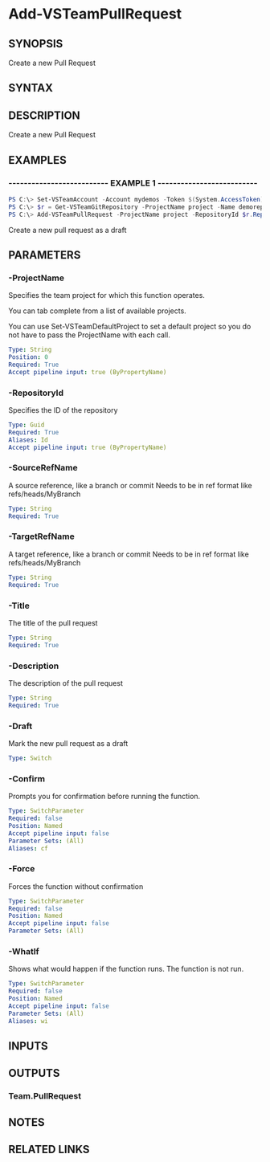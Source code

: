 


# Add-VSTeamPullRequest

## SYNOPSIS

Create a new Pull Request

## SYNTAX

## DESCRIPTION

Create a new Pull Request

## EXAMPLES

### -------------------------- EXAMPLE 1 --------------------------

```PowerShell
PS C:\> Set-VSTeamAccount -Account mydemos -Token $(System.AccessToken) -UseBearerToken
PS C:\> $r = Get-VSTeamGitRepository -ProjectName project -Name demorepo
PS C:\> Add-VSTeamPullRequest -ProjectName project -RepositoryId $r.RepositoryId -SourceRefName "refs/heads/mybranch" -TargetRefName "refs/heads/master" -Title "My PR" -Description "My Description" -Draft
```

Create a new pull request as a draft

## PARAMETERS

### -ProjectName

Specifies the team project for which this function operates.

You can tab complete from a list of available projects.

You can use Set-VSTeamDefaultProject to set a default project so
you do not have to pass the ProjectName with each call.

```yaml
Type: String
Position: 0
Required: True
Accept pipeline input: true (ByPropertyName)
```

### -RepositoryId

Specifies the ID of the repository

```yaml
Type: Guid
Required: True
Aliases: Id
Accept pipeline input: true (ByPropertyName)
```

### -SourceRefName

A source reference, like a branch or commit
Needs to be in ref format like refs/heads/MyBranch

```yaml
Type: String
Required: True
```

### -TargetRefName

A target reference, like a branch or commit
Needs to be in ref format like refs/heads/MyBranch

```yaml
Type: String
Required: True
```

### -Title

The title of the pull request

```yaml
Type: String
Required: True
```

### -Description

The description of the pull request

```yaml
Type: String
Required: True
```

### -Draft

Mark the new pull request as a draft

```yaml
Type: Switch
```

### -Confirm

Prompts you for confirmation before running the function.

```yaml
Type: SwitchParameter
Required: false
Position: Named
Accept pipeline input: false
Parameter Sets: (All)
Aliases: cf
```

### -Force

Forces the function without confirmation

```yaml
Type: SwitchParameter
Required: false
Position: Named
Accept pipeline input: false
Parameter Sets: (All)
```

### -WhatIf

Shows what would happen if the function runs.
The function is not run.

```yaml
Type: SwitchParameter
Required: false
Position: Named
Accept pipeline input: false
Parameter Sets: (All)
Aliases: wi
```

## INPUTS

## OUTPUTS

### Team.PullRequest

## NOTES

## RELATED LINKS

